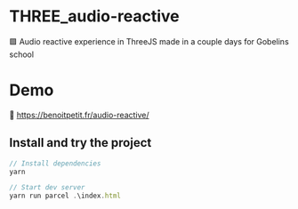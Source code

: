 # THREE_audio-reactive
🟪 Audio reactive experience in ThreeJS made in a couple days for Gobelins school

# Demo
📎 https://benoitpetit.fr/audio-reactive/

## Install and try the project

```javascript
// Install dependencies
yarn
```

```javascript
// Start dev server
yarn run parcel .\index.html
```
